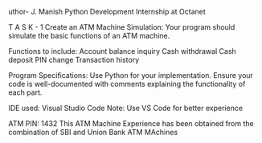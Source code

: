 uthor- J. Manish                Python Development Internship at Octanet

T A S K - 1
Create an ATM Machine Simulation:
Your program should simulate the basic functions of an ATM machine.

Functions to include:
Account balance inquiry
Cash withdrawal
Cash deposit
PIN change
Transaction history

Program Specifications:
Use Python for your implementation.
Ensure your code is well-documented with comments explaining the functionality of each part.

IDE used: Visual Studio Code
Note: Use VS Code for better experience

ATM PIN: 1432
This ATM Machine Experience has been obtained from the combination of SBI and Union Bank ATM MAchines
